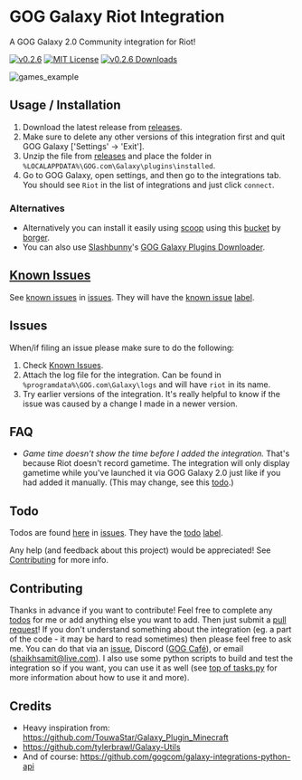 # GOG Galaxy Riot Integration

A GOG Galaxy 2.0 Community integration for Riot!

[![v0.2.6](https://img.shields.io/badge/version-v0.2.6-blue)](https://github.com/BellezaEmporium/galaxy-riot-integration/releases/tag/v0.2.6)
[![MIT License](https://img.shields.io/github/license/BellezaEmporium/galaxy-riot-integration)](https://github.com/BellezaEmporium/galaxy-riot-integration/blob/master/LICENSE)
[![v0.2.6 Downloads](https://img.shields.io/github/downloads/BellezaEmporium/galaxy-riot-integration/v0.2.6/total.svg)](https://github.com/BellezaEmporium/galaxy-riot-integration/releases/tag/v0.2.6)

![games_example](https://raw.githubusercontent.com/BellezaEmporium/gog-riot-integration/master/screenshot.png)

## Usage / Installation

1. Download the latest release from [releases](https://github.com/BellezaEmporium/galaxy-riot-integration/releases).
2. Make sure to delete any other versions of this integration first and quit GOG Galaxy ['Settings' -> 'Exit'].
3. Unzip the file from [releases](https://github.com/BellezaEmporium/gog-riot-integration/releases) and place the folder in `%LOCALAPPDATA%\GOG.com\Galaxy\plugins\installed`.
4. Go to GOG Galaxy, open settings, and then go to the integrations tab. You should see `Riot` in the list of integrations and just click `connect`.

### Alternatives

- Alternatively you can install it easily using [scoop](https://scoop.sh/) using this [bucket](https://github.com/borger/scoop-galaxy-integrations) by [borger](https://github.com/borger).
- You can also use [Slashbunny](https://github.com/Slashbunny)'s [GOG Galaxy Plugins Downloader](https://github.com/Slashbunny/gog-galaxy-plugin-downloader).

## [Known Issues](https://github.com/BellezaEmporium/galaxy-riot-integration/issues?q=label%3A%22known+issue%22+)

See [known issues](https://github.com/BellezaEmporium/galaxy-riot-integration/issues?q=label%3A%22known+issue%22+) in [issues](https://github.com/BellezaEmporium/galaxy-riot-integration/issues). They will have the [known issue](https://github.com/BellezaEmporium/galaxy-riot-integration/issues?q=label%3A%22known+issue%22+) [label](https://github.com/BellezaEmporium/galaxy-riot-integration/labels).

## Issues

When/if filing an issue please make sure to do the following:

1. Check [Known Issues](#known-issues).
2. Attach the log file for the integration. Can be found in `%programdata%\GOG.com\Galaxy\logs` and will have `riot` in its name.
3. Try earlier versions of the integration. It's really helpful to know if the issue was caused by a change I made in a newer version.

## FAQ

- _Game time doesn't show the time before I added the integration._
  That's because Riot doesn't record gametime. The integration will only display gametime while you've launched it via GOG Galaxy 2.0 just like if you had added it manually. (This may change, see this [todo](https://github.com/BellezaEmporium/galaxy-riot-integration/issues/7).)

## Todo

Todos are found [here](https://github.com/BellezaEmporium/galaxy-riot-integration/labels/todo) in [issues](https://github.com/BellezaEmporium/galaxy-riot-integration/issues). They have the [todo](https://github.com/BellezaEmporium/galaxy-riot-integration/labels/todo) [label](https://github.com/BellezaEmporium/galaxy-riot-integration/labels).

Any help (and feedback about this project) would be appreciated! See [Contributing](#contributing) for more info.

## Contributing

Thanks in advance if you want to contribute! Feel free to complete any [todos](#todo) for me or add anything else you want to add. Then just submit a [pull request](https://github.com/BellezaEmporium/galaxy-riot-integration/pulls)! If you don't understand something about the integration (eg. a part of the code - it may be hard to read sometimes) then please feel free to ask me. You can do that via an [issue](https://github.com/BellezaEmporium/galaxy-riot-integration/issues/new), Discord ([GOG Café](https://discord.gg/bT2HJ9k)), or email (shaikhsamit@live.com). I also use some python scripts to build and test the integration so if you want, you can use it as well (see [top of tasks.py](tasks.py#L1-L10) for more information about how to use it and more).

## Credits

- Heavy inspiration from: <https://github.com/TouwaStar/Galaxy_Plugin_Minecraft>
- <https://github.com/tylerbrawl/Galaxy-Utils>
- And of course: <https://github.com/gogcom/galaxy-integrations-python-api>
